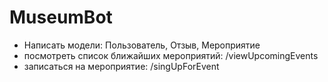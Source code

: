 # MuseumBot
- Написать модели: Пользователь, Отзыв, Мероприятие
- посмотреть список ближайших мероприятий: /viewUpcomingEvents
- записаться на мероприятие: /singUpForEvent <EventId>
